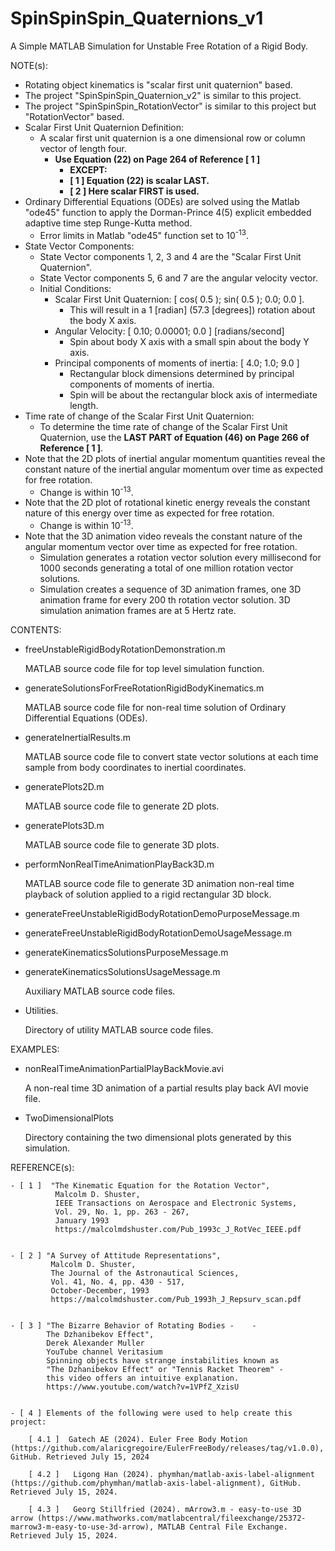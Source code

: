 # SpinSpinSpin_Quaternions_v1
A Simple MATLAB Simulation for Unstable Free Rotation of a Rigid Body.

NOTE(s):
- Rotating object kinematics is "scalar first unit quaternion" based.
- The project "SpinSpinSpin_Quaternion_v2" is similar to this project.
- The project "SpinSpinSpin_RotationVector" is similar to this project but "RotationVector" based.
- Scalar First Unit Quaternion Definition:
  - A scalar first unit quaternion is a one dimensional row or column vector of length four.
    - **Use Equation (22) on Page 264 of Reference [ 1 ]** 
      - **EXCEPT:**
       - **[ 1 ]  Equation (22) is scalar LAST.**
       - **[ 2 ]  Here scalar FIRST is used.**
- Ordinary Differential Equations (ODEs) are solved using the  Matlab "ode45" function to apply the Dorman-Prince 4(5) explicit embedded adaptive time step Runge-Kutta method.
  - Error limits in Matlab "ode45" function set to 10<sup>-13</sup>.
- State Vector Components:
  - State Vector components 1, 2, 3 and 4 are the "Scalar First Unit Quaternion".
  - State Vector components 5, 6 and 7 are the angular velocity vector.
  - Initial Conditions:
    - Scalar First Unit Quaternion:  [ cos( 0.5 ); sin( 0.5 ); 0.0; 0.0 ].
      - This will result in a 1 [radian] (57.3 [degrees]) rotation about the body X axis.
    - Angular Velocity: [  0.10;  0.00001;  0.0 ] [radians/second]
      - Spin about body X axis with a small spin about the body Y axis.
    - Principal components of moments of inertia:  [  4.0;   1.0;      9.0 ]
      - Rectangular block dimensions determined by principal components of moments of inertia.
      - Spin will be about the rectangular block axis of intermediate length.
- Time rate of change of the Scalar First Unit Quaternion:
  - To determine the time rate of change of the Scalar First Unit Quaternion, use the **LAST PART of Equation (46) on Page 266 of Reference [ 1 ]**.
- Note that the 2D plots of inertial angular momentum quantities reveal the constant nature of the inertial angular momentum over time as expected for free rotation.
  - Change is within 10<sup>-13</sup>.
- Note that the 2D plot of rotational kinetic energy reveals the constant nature of this energy over time as expected for free rotation.
  - Change is within 10<sup>-13</sup>.
- Note that the 3D animation video reveals the constant nature of the angular momentum vector over time as expected for free rotation.
  - Simulation generates a rotation vector solution every millisecond for 1000 seconds generating a total of one million rotation vector solutions.
  - Simulation creates a sequence of 3D animation frames, one 3D animation frame for every 200 th rotation vector solution.  3D simulation animation frames are at 5 Hertz rate.

CONTENTS:

- freeUnstableRigidBodyRotationDemonstration.m

  MATLAB source code file for top level simulation function.
- generateSolutionsForFreeRotationRigidBodyKinematics.m

  MATLAB source code file for non-real time solution of Ordinary Differential Equations (ODEs).
- generateInertialResults.m

  MATLAB source code file to convert state vector solutions at each time sample from body coordinates to inertial coordinates.
- generatePlots2D.m

  MATLAB source code file to generate 2D plots.
- generatePlots3D.m

  MATLAB source code file to generate 3D plots.
- performNonRealTimeAnimationPlayBack3D.m

  MATLAB source code file to generate 3D animation non-real time playback of solution applied to a rigid rectangular 3D block.
- generateFreeUnstableRigidBodyRotationDemoPurposeMessage.m
- generateFreeUnstableRigidBodyRotationDemoUsageMessage.m
- generateKinematicsSolutionsPurposeMessage.m
- generateKinematicsSolutionsUsageMessage.m

  Auxiliary MATLAB source code files.
- Utilities.

  Directory of utility MATLAB source code files.

EXAMPLES:
- nonRealTimeAnimationPartialPlayBackMovie.avi

  A non-real time 3D animation of a partial results play back AVI movie file.

- TwoDimensionalPlots

  Directory containing the two dimensional plots generated by this simulation.

REFERENCE(s):
    
    - [ 1 ]  "The Kinematic Equation for the Rotation Vector",      
              Malcolm D. Shuster,      
              IEEE Transactions on Aerospace and Electronic Systems,      
              Vol. 29, No. 1, pp. 263 - 267,      
              January 1993      
              https://malcolmdshuster.com/Pub_1993c_J_RotVec_IEEE.pdf
              

    - [ 2 ] "A Survey of Attitude Representations",
             Malcolm D. Shuster,      
             The Journal of the Astronautical Sciences,      
             Vol. 41, No. 4, pp. 430 - 517,      
             October-December, 1993      
             https://malcolmdshuster.com/Pub_1993h_J_Repsurv_scan.pdf
             

    - [ 3 ] "The Bizarre Behavior of Rotating Bodies -    - 
            The Dzhanibekov Effect",      
            Derek Alexander Muller      
            YouTube channel Veritasium      
            Spinning objects have strange instabilities known as      
            "The Dzhanibekov Effect" or "Tennis Racket Theorem" -      
            this video offers an intuitive explanation.      
            https://www.youtube.com/watch?v=1VPfZ_XzisU
            
      
    - [ 4 ] Elements of the following were used to help create this project:
      
        [ 4.1 ]  Gatech AE (2024). Euler Free Body Motion (https://github.com/alaricgregoire/EulerFreeBody/releases/tag/v1.0.0), GitHub. Retrieved July 15, 2024
        
        [ 4.2 ]   Ligong Han (2024). phymhan/matlab-axis-label-alignment (https://github.com/phymhan/matlab-axis-label-alignment), GitHub. Retrieved July 15, 2024. 
                 
        [ 4.3 ]   Georg Stillfried (2024). mArrow3.m - easy-to-use 3D arrow (https://www.mathworks.com/matlabcentral/fileexchange/25372-marrow3-m-easy-to-use-3d-arrow), MATLAB Central File Exchange. Retrieved July 15, 2024. 
      


    

